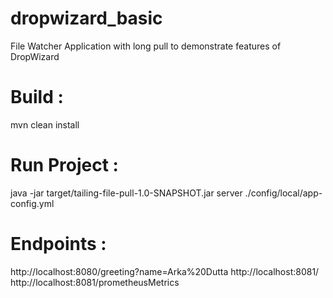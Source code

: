# dropwizard_basic
File Watcher Application with long pull to demonstrate features of DropWizard

# Build :

mvn clean install 

# Run Project :

java -jar target/tailing-file-pull-1.0-SNAPSHOT.jar server ./config/local/app-config.yml

# Endpoints : 

http://localhost:8080/greeting?name=Arka%20Dutta
http://localhost:8081/
http://localhost:8081/prometheusMetrics
